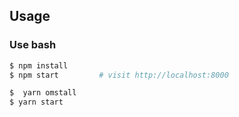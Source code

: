 
## Usage

### Use bash

```bash
$ npm install
$ npm start         # visit http://localhost:8000

```



```bash
$  yarn omstall
$ yarn start
```




